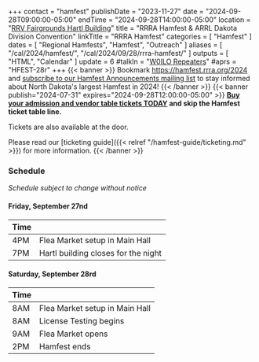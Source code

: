 +++
contact = "hamfest"
publishDate = "2023-11-27"
date = "2024-09-28T09:00:00-05:00"
endTime	 = "2024-09-28T14:00:00-05:00"
location = "[RRV Fairgrounds Hartl Building](/places/rrv-fairgrounds-hartl-building)"
title = "RRRA Hamfest & ARRL Dakota Division Convention"
linkTitle = "RRRA Hamfest"
categories = [ "Hamfest" ]
dates = [ "Regional Hamfests", "Hamfest", "Outreach" ]
aliases = [ "/cal/2024/hamfest/", "/cal/2024/09/28/rrra-hamfest/" ]
outputs = [ "HTML", "Calendar" ]
update = 6
#talkIn = "[W0ILO Repeaters](/radios/)"
#aprs = "HFEST-28r"
+++
{{< banner >}}
Bookmark https://hamfest.rrra.org/2024 and
[subscribe to our Hamfest Announcements mailing
list](https://lists.rrra.org/mailman/listinfo/hamfest-announce)
to stay informed about North Dakota's largest Hamfest in 2024!
{{< /banner >}}
{{< banner publish="2024-07-31" expires="2024-09-28T12:00:00-05:00" >}}
**[Buy your admission and vendor table tickets TODAY](https://tickets.rrra.org)
and skip the Hamfest ticket table line.**

Tickets are also available at the door.

Please read our
[ticketing guide]({{< relref "/hamfest-guide/ticketing.md" >}})
for more information.
{{< /banner >}}

<!--
{{< back >}}
### Featuring

* ARRL QSL Card Checking
* Door prizes
* Eyeball QSOs
* Flea Market
* [Flyer](#hamfest-flyer)
* Food & Beverages
* [License Testing]({{< relref "/calendar/2023/hamfest-testing.md" >}}) (aka *VE Testing* or *VE Session*)
* [On-line Box Office](#on-line-box-office)
* Seminars
* Silent Auction

*Plans subject to change without notice. Please visit our [schedule of events]({{< relref "/calendar/2023/rrra-hamfest.md#schedule" >}}) for more information*

{{< back >}}
### Information for Attendees and Vendors
* [Admission and Vendor Tickets]({{< relref "/hamfest-guide/ticketing.md" >}})
* [Driving Directions]({{< relref "/hamfest-guide/directions.md" >}})
* [Nearby Accomodations]({{< relref "/hamfest-guide/accomodations.md" >}})
* [Prohibited Items Policy]({{< relref "/hamfest-guide/prohibited-items.md" >}})

{{< hamfest-sponsors 2024 >}}

{{< back >}}

### On-Line Box Office

[!-- Ticket Tailor Widget. Paste this into your website where you want the
widget to appear. Do not change the code or the widget may not work properly.
--]
<div class="tt-widget"><div class="tt-widget-fallback"><p><a
href="https://www.tickettailor.com/all-tickets/redriverradioamateurs/?ref=website_widget"
target="_blank">Click here to buy tickets</a><br /><small><a
href="https://www.tickettailor.com?rf=wdg_99768"
class="tt-widget-powered">Sell tickets online with Ticket
Tailor</a></small></p></div><script
src="https://cdn.tickettailor.com/js/widgets/min/widget.js"
data-url="https://www.tickettailor.com/all-tickets/redriverradioamateurs/"
data-type="inline" data-inline-minimal="true" data-inline-show-logo="false"
data-inline-bg-fill="false" data-inline-inherit-ref-from-url-param=""
data-inline-ref="website_widget"></script></div>
[!-- End of Ticket Tailor Widget --]

{{< banner class="alert" publish="2024-07-31">}}
Admission and Vendor Table Ticket purchases are **non-refundable** and indicate
acceptance of the RRRA
[Prohibited Items Policy]({{< relref "/hamfest-guide/prohibited-items.md" >}}).
{{< /banner >}}

{{< back >}}
-->
### Schedule
*Schedule subject to change without notice*

#### Friday, September 27nd

Time |      |
-----|------|
4PM | Flea Market setup in Main Hall
7PM | Hartl building closes for the night

#### Saturday, September 28rd

Time |      |
-----|------|
8AM | Flea Market setup in Main Hall
8AM | License Testing begins
9AM | Flea Market opens
2PM | Hamfest ends
<!--
{{< back >}}
### Seminars

*Seminars subject to change without notice*

Time | Subject | Presented by
-----|---------|-------------
9AM to 10AM | POTA | Craig Schmidt, W0AP
10AM to 11AM | ARRL Update | Bill Lippert, AC0W<br>Lynn Nelson, W0ND<br>Ralph Fettig, N0RDF

{{< back >}}
### Hamfest Flyer

<div style="width:100%;text-align:center;margin-bottom:12px;">
<strong><a href="https://cloud.rrra.org/index.php/s/TGYCsyrpEkjKqJL">Download
the 2023 RRRA Hamfest Flyer</s>
</div>

{{< figure src="https://images.rrra.org/hamfest/2023-thumbnail.gif" link="https://cloud.rrra.org/index.php/s/TGYCsyrpEkjKqJL" >}}
-->
